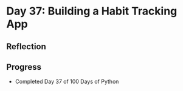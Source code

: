 # Day 37: Building a Habit Tracking App

## Reflection
  

## Progress
  - Completed Day 37 of 100 Days of Python